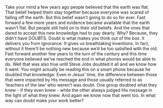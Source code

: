 Take your mind a few years ago people believed that the earth was flat. That belief helped them stay together because everyone was scared of falling off the earth. But this belief wasn’t going to do so for ever. Fast forward a few more years and evidence became available that the earth wasn’t flat. But people still held on to their old beliefs. And the ones that dared to accept this new knowledge had to pay dearly. Why?
Because, they didn’t have DOUBTS.
Doubt is what makes you think out of the box. It delivers you from ignorance. It gives us breathtaking inventions. In fact, without it there’ll be nothing new because we’d be too satisfied with the old.
Fast forward another few years to the turn of the century and this time everyone believed we’ve reached the end in what phones would be able to do. Well that was also true until Steve Jobs doubted it all and we know how it went. You might actually be reading this on a smart phone because he doubted that knowledge.
Even in Jesus’ time, the difference between those that were impacted by His message and those usually referred to as ‘teachers of the law’ who weren’t was doubt. One group doubted what they knew - if they even knew - while the other always judged His message in the light of what they knew. And again we know now that went too.
In what way can doubt make your work better?
